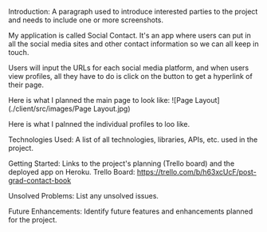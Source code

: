 Introduction: A paragraph used to introduce interested parties to the project and needs to include one or more screenshots.

My application is called Social Contact. It's an app where users can put in all the social media sites and other contact information so we can all keep in touch.

Users will input the URLs for each social media platform, and when users view profiles, all they have to do is click on the button to get a hyperlink of their page. 

Here is what I planned the main page to look like: 
![Page Layout](./client/src/images/Page Layout.jpg)

Here is what I palnned the individual profiles to loo like. 







Technologies Used: A list of all technologies, libraries, APIs, etc. used in the project.







Getting Started: Links to the project's planning (Trello board) and the deployed app on Heroku.
Trello Board: https://trello.com/b/h63xcUcF/post-grad-contact-book




Unsolved Problems: List any unsolved issues.





Future Enhancements: Identify future features and enhancements planned for the project.
